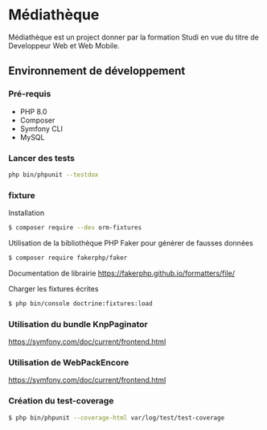 # Médiathèque

Médiathèque est un project donner par la formation Studi en vue du titre de Developpeur Web et Web Mobile.

## Environnement de développement

### Pré-requis

 * PHP 8.0
 * Composer
 * Symfony CLI
 * MySQL

### Lancer des tests

```bash
php bin/phpunit --testdox
```

### fixture

Installation

```bash
$ composer require --dev orm-fixtures
```
Utilisation de la bibliothèque PHP Faker pour génèrer de fausses données

```bash
$ composer require fakerphp/faker
```
Documentation de librairie
https://fakerphp.github.io/formatters/file/

Charger les fixtures écrites

```bash
$ php bin/console doctrine:fixtures:load
```
### Utilisation du bundle KnpPaginator

https://symfony.com/doc/current/frontend.html
### Utilisation de WebPackEncore

https://symfony.com/doc/current/frontend.html

### Création du test-coverage 

```bash
$ php bin/phpunit --coverage-html var/log/test/test-coverage
```